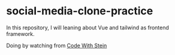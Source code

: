 # social-media-clone-practice

In this repository, I will leaning about Vue and tailwind as frontend framework.

Doing by watching from [Code With Stein](https://www.youtube.com/watch?v=sQD0iDwM284)